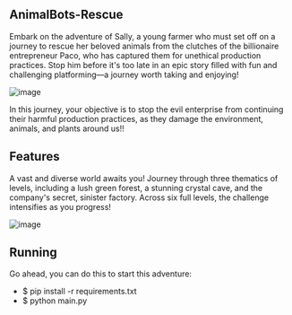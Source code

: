 
## AnimalBots-Rescue 
Embark on the adventure of Sally, a young farmer who must set off on a journey to rescue her beloved animals from the clutches of the billionaire entrepreneur Paco, who has captured them for unethical production practices. Stop him before it's too late in an epic story filled with fun and challenging platforming—a journey worth taking and enjoying!

![image](https://github.com/user-attachments/assets/12234eae-3916-4c2a-b489-c6f9c902fa85)

In this journey, your objective is to stop the evil enterprise from continuing their harmful production practices, as they damage the environment, animals, and plants around us!!

## Features
A vast and diverse world awaits you! Journey through three thematics of levels, including a lush green forest, a stunning crystal cave, and the company's secret, sinister factory. Across six full levels, the challenge intensifies as you progress!

![image](https://github.com/user-attachments/assets/58810a10-91ce-4b4f-bed8-c9740a2eebf9)

## Running
Go ahead, you can do this to start this adventure: 
* $ pip install -r requirements.txt
* $ python main.py

